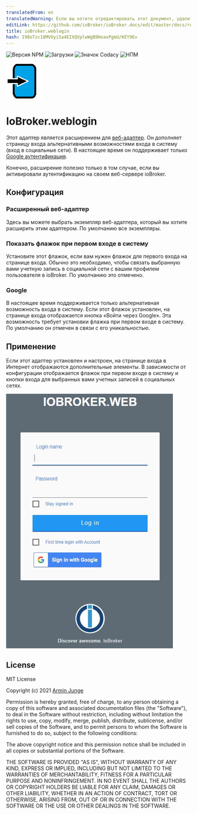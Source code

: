 ```yaml
---
translatedFrom: en
translatedWarning: Если вы хотите отредактировать этот документ, удалите поле «translatedFrom», в противном случае этот документ будет снова автоматически переведен
editLink: https://github.com/ioBroker/ioBroker.docs/edit/master/docs/ru/adapterref/iobroker.weblogin/README.md
title: ioBroker.weblogin
hash: I98oTzc18MVOyi5a4EIXQVplwWgB9HoaxPgmU/KEY9E=
---
```

![Версия NPM](http://img.shields.io/npm/v/iobroker.weblogin.svg)
![Загрузки](https://img.shields.io/npm/dm/iobroker.weblogin.svg)
![Значок Codacy](https://app.codacy.com/project/badge/Grade/d2ff17f2787d4ad4ba0b5d8ad29504ba)
![НПМ](https://nodei.co/npm/iobroker.weblogin.png?downloads=true)

<img src="admin/logo-login.png" alt="Логотип" width="100" height="100">

# IoBroker.weblogin
Этот адаптер является расширением для [веб-адаптер](https://github.com/ioBroker/ioBroker.web).
Он дополняет страницу входа альтернативными возможностями входа в систему (вход в социальные сети).
В настоящее время он поддерживает только [Google аутентификация](https://github.com/Vertumnus/ioBroker.googleauth).

Конечно, расширение полезно только в том случае, если вы активировали аутентификацию на своем веб-сервере ioBroker.

## Конфигурация
### Расширенный веб-адаптер
Здесь вы можете выбрать экземпляр веб-адаптера, который вы хотите расширить этим адаптером.
По умолчанию все экземпляры.

### Показать флажок при первом входе в систему
Установите этот флажок, если вам нужен флажок для первого входа на странице входа.
Обычно это необходимо, чтобы связать выбранную вами учетную запись в социальной сети с вашим профилем пользователя в ioBroker.
По умолчанию это отмечено.

### Google
В настоящее время поддерживается только альтернативная возможность входа в систему. Если этот флажок установлен, на странице входа отображается кнопка «Войти через Google».
Эта возможность требует установки флажка при первом входе в систему. По умолчанию он отмечен в связи с его уникальностью.

## Применение
Если этот адаптер установлен и настроен, на странице входа в Интернет отображаются дополнительные элементы.
В зависимости от конфигурации отображается флажок при первом входе в систему и кнопки входа для выбранных вами учетных записей в социальных сетях.

![страница авторизации](../../../en/adapterref/iobroker.weblogin/doc/login-page.jpg)

## License
MIT License

Copyright (c) 2021 [Armin Junge](mailto:armin.junge.81@gmail.com)

Permission is hereby granted, free of charge, to any person obtaining a copy
of this software and associated documentation files (the "Software"), to deal
in the Software without restriction, including without limitation the rights
to use, copy, modify, merge, publish, distribute, sublicense, and/or sell
copies of the Software, and to permit persons to whom the Software is
furnished to do so, subject to the following conditions:

The above copyright notice and this permission notice shall be included in all
copies or substantial portions of the Software.

THE SOFTWARE IS PROVIDED "AS IS", WITHOUT WARRANTY OF ANY KIND, EXPRESS OR
IMPLIED, INCLUDING BUT NOT LIMITED TO THE WARRANTIES OF MERCHANTABILITY,
FITNESS FOR A PARTICULAR PURPOSE AND NONINFRINGEMENT. IN NO EVENT SHALL THE
AUTHORS OR COPYRIGHT HOLDERS BE LIABLE FOR ANY CLAIM, DAMAGES OR OTHER
LIABILITY, WHETHER IN AN ACTION OF CONTRACT, TORT OR OTHERWISE, ARISING FROM,
OUT OF OR IN CONNECTION WITH THE SOFTWARE OR THE USE OR OTHER DEALINGS IN THE
SOFTWARE.
